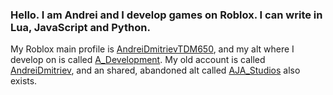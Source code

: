 ### Hello. I am Andrei and I develop games on Roblox. I can write in Lua, JavaScript and Python.
My Roblox main profile is [AndreiDmitrievTDM650](https://web.roblox.com/users/131125344/profile), and my alt where I develop on is called [A_Development](https://web.roblox.com/users/2227256848/profile). My old account is called [AndreiDmitriev](https://web.roblox.com/users/114609433/profile), and an shared, abandoned alt called [AJA_Studios](https://web.roblox.com/users/2042964745/profile) also exists.
<!---
ADevelopment-mc/ADevelopment-mc is a ✨ special ✨ repository because its `README.md` (this file) appears on your GitHub profile.
You can click the Preview link to take a look at your changes.
--->
